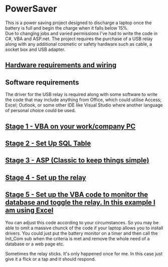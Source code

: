 # PowerSaver
This is a power saving project designed to discharge a laptop once the battery is full and begin the charge when it falls below 15%.<br>
Due to changing jobs and varied permissions I've had to write the code in C#, VBA and ASP.net. The project requires the purchase of a USB relay along with any additional cosmetic or safety hardware such as cable, a socket box and USB adapter.

## <a href="hardware.md">Hardware requirements and wiring</a>

## Software requirements
The driver for the USB relay is required along with some software to write the code that may include anything from Office, which could utilise Access; Excel; Outlook, or some other IDE like Visual Studio where another language of personal choice could be used.

## <a href="SR_Stage1.md">Stage 1 - VBA on your work/company PC</a>

## <a href="SR_Stage2.md">Stage 2 - Set Up SQL Table</a>

## <a href="SR_Stage3.md">Stage 3 - ASP (Classic to keep things simple)</a>

## <a href="SR_Stage4.md">Stage 4 - Set up the relay</a>

## <a href="SR_Stage5.md">Stage 5 - Set up the VBA code to monitor the database and toggle the relay. In this example I am using Excel</a>

You can adjust this code according to your circumstances. So you may be able to omit a massive chunck of the code if your laptop allows you to install drivers. You could just put the battery monitor on a timer and then call the Init_Com sub when the criteria is met and remove the whole need of a database or a web page etc.<br>

Sometimes the relay sticks. It's only happened once for me. In this case just give it a flick or a tap and it should respond.
